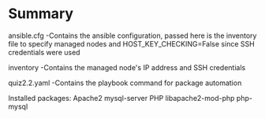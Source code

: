 <h1>Summary</h1>

ansible.cfg
-Contains the ansible configuration, passed here is the inventory file to specify managed nodes
and HOST_KEY_CHECKING=False since SSH credentials were used

inventory
-Contains the managed node's IP address and SSH credentials  

quiz2.2.yaml
-Contains the playbook command for package automation

Installed packages:
Apache2
mysql-server
PHP
libapache2-mod-php
php-mysql
